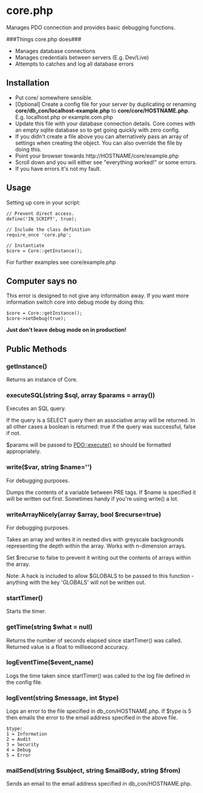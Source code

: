 # core.php #

Manages PDO connection and provides basic debugging functions.

###Things core.php does###

 * Manages database connections
 * Manages credentials between servers (E.g. Dev/Live)
 * Attempts to catches and log all database errors

## Installation ##

 * Put core/ somewhere sensible.
 * [Optional] Create a config file for your server by duplicating or renaming **core/db_con/localhost-example.php** to **core/core/HOSTNAME.php**. E.g. localhost.php or example.com.php
 * Update this file with your database connection details. Core comes with an empty sqlite database so to get going quickly with zero config.
 * If you didn't create a file above you can alternatively pass an array of settings when creating the object. You can also override the file by doing this.
 *  Point your browser towards http://HOSTNAME/core/example.php
 *  Scroll down and you will either see "everything worked!" or some errors.
 *  If you have errors it's not my fault.


## Usage ##

Setting up core in your script:

    // Prevent direct access.
    define('IN_SCRIPT', true);

    // Include the class definition
    require_once 'core.php';

    // Instantiate
    $core = Core::getInstance();

For further examples see core/example.php


## Computer says no ##

This error is designed to not give any information away. If you want more information switch core into debug mode by doing this:

    $core = Core::getInstance();
    $core->setDebug(true);
    
**Just don't leave debug mode on in production!**


## Public Methods ##


### getInstance() ###


Returns an instance of Core.



### executeSQL(string $sql, array $params = array()) ###

Executes an SQL query.

If the query is a SELECT query then an associative array will be returned. In all other cases a boolean is returned: true if the query was successful, false if not.

$params will be passed to [PDO::execute()](http://php.net/manual/en/pdostatement.execute.php) so should be formatted appropriately.



### write($var, string $name='') ###

For debugging purposes.

Dumps the contents of a variable between PRE tags. If $name is specified it will be written out first. Sometimes handy if you're using write() a lot.



### writeArrayNicely(array $array, bool $recurse=true) ###

For debugging purposes.

Takes an array and writes it in nested divs with greyscale backgrounds representing the depth within the array. Works with n-dimension arrays. 

Set $recurse to false to prevent it writing out the contents of arrays within the array.

Note: A hack is included to allow $GLOBALS to be passed to this function - anything with the key 'GLOBALS' will not be written out.



### startTimer() ###

Starts the timer.



### getTime(string $what = null) ###

Returns the number of seconds elapsed since startTimer() was called. Returned value is a float to millisecond accuracy.



### logEventTime($event\_name) ###

Logs the time taken since startTimer() was called to the log file defined in the config file.



### logEvent(string $message, int $type) ###

Logs an error to the file specified in db\_con/HOSTNAME.php. If $type is 5 then emails the error to the email address specified in the above file.

    $type:
    1 = Information
    2 = Audit
    3 = Security
    4 = Debug
    5 = Error



### mailSend(string $subject, string $mailBody, string $from) ###

Sends an email to the email address specified in db\_con/HOSTNAME.php.

